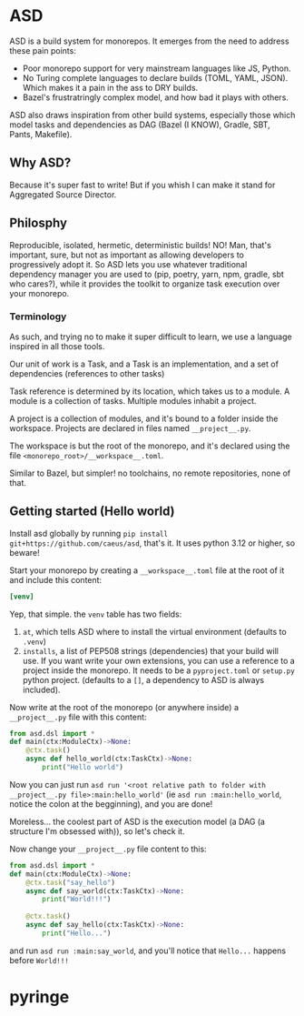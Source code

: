 # ASD
ASD is a build system for monorepos. It emerges from the need to address these pain points:

* Poor monorepo support for very mainstream languages like JS, Python.
* No Turing complete languages to declare builds (TOML, YAML, JSON). Which makes it a pain in the ass to DRY builds.
* Bazel's frustratringly complex model, and how bad it plays with others.

ASD also draws inspiration from other build systems, especially those which model tasks and dependencies as DAG (Bazel (I KNOW), Gradle, SBT, Pants, Makefile).

## Why ASD?

Because it's super fast to write! But if you whish I can make it stand for Aggregated Source Director.

## Philosphy

Reproducible, isolated, hermetic, deterministic builds! NO! Man, that's important, sure, but not as important as allowing developers to progressively adopt it. So ASD lets you use whatever traditional dependency manager you are used to (pip, poetry, yarn, npm, gradle, sbt who cares?), while it provides the toolkit to organize task execution over your monorepo.

### Terminology
As such, and trying no to make it super difficult to learn, we use a language inspired in all those tools.

Our unit of work is a Task, and a Task is an implementation, and a set of dependencies (references to other tasks)

Task reference is determined by its location, which takes us to a module. A module is a collection of tasks. Multiple modules inhabit a project.

A project is a collection of modules, and it's bound to a folder inside the workspace. Projects are declared in files named `__project__.py`.

The workspace is but the root of the monorepo, and it's declared using the file `<monorepo_root>/__workspace__.toml`.

Similar to Bazel, but simpler! no toolchains, no remote repositories, none of that.


## Getting started (Hello world)

Install asd globally by running `pip install git+https://github.com/caeus/asd`, that's it. It uses python 3.12 or higher, so beware!


Start your monorepo by creating a `__workspace__.toml` file at the root of it and include this content:
```toml
[venv]
```
Yep, that simple. the `venv` table has two fields:
1. `at`, which tells ASD where to install the virtual environment (defaults to `.venv`)
2. `installs`, a list of PEP508 strings (dependencies) that your build will use. If you want write your own extensions, you can use a reference to a project inside the monorepo. It needs to be a `pyproject.toml` or `setup.py` python project. (defaults to a `[]`, a dependency to ASD is always included).

Now write at the root of the monorepo (or anywhere inside) a `__project__.py` file with this content:
```python
from asd.dsl import *
def main(ctx:ModuleCtx)->None:
    @ctx.task()
    async def hello_world(ctx:TaskCtx)->None:
        print("Hello world")
```

Now you can just run `asd run '<root relative path to folder with __project__.py file>:main:hello_world'` (ie `asd run :main:hello_world`, notice the colon at the begginning), and you are done!

Moreless... the coolest part of ASD is the execution model (a DAG (a structure I'm obsessed with)), so let's check it.

Now change your `__project__.py` file content to this:

```python
from asd.dsl import *
def main(ctx:ModuleCtx)->None:
    @ctx.task("say_hello")
    async def say_world(ctx:TaskCtx)->None:
        print("World!!!")
    
    @ctx.task()
    async def say_hello(ctx:TaskCtx)->None:
        print("Hello...")

```

and run `asd run :main:say_world`, and you'll notice that `Hello...` happens before `World!!!`

# pyringe
